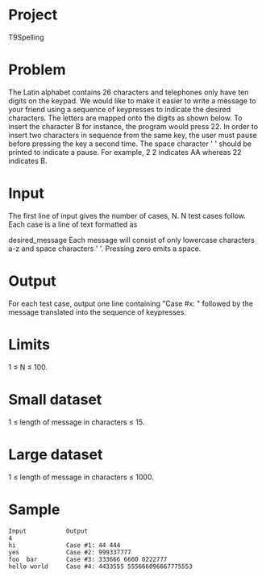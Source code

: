 # Project

T9Spelling

# Problem

The Latin alphabet contains 26 characters and telephones only have ten digits on the keypad. We would like to make it easier to write a message to your friend using a sequence of keypresses to indicate the desired characters. The letters are mapped onto the digits as shown below. To insert the character B for instance, the program would press 22. In order to insert two characters in sequence from the same key, the user must pause before pressing the key a second time. The space character ' ' should be printed to indicate a pause. For example, 2 2 indicates AA whereas 22 indicates B.

# Input

The first line of input gives the number of cases, N. N test cases follow. Each case is a line of text formatted as

desired_message
Each message will consist of only lowercase characters a-z and space characters ' '. Pressing zero emits a space.

# Output

For each test case, output one line containing "Case #x: " followed by the message translated into the sequence of keypresses.

# Limits

1 ≤ N ≤ 100.

# Small dataset

1 ≤ length of message in characters ≤ 15.

# Large dataset

1 ≤ length of message in characters ≤ 1000.

# Sample

```text
Input           Output 
4               
hi              Case #1: 44 444
yes             Case #2: 999337777
foo  bar        Case #3: 333666 6660 0222777
hello world     Case #4: 4433555 555666096667775553
```